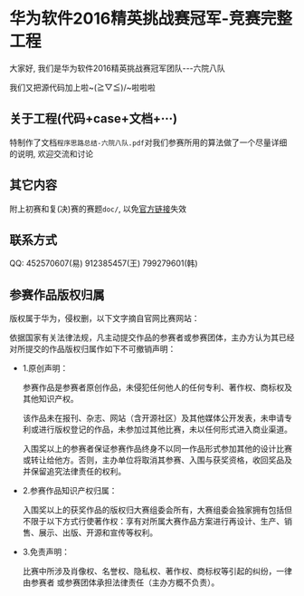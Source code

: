 华为软件2016精英挑战赛冠军-竞赛完整工程
==============================

大家好, 我们是华为软件2016精英挑战赛冠军团队---六院八队<p>
我们又把源代码加上啦~\(≧▽≦)/~啦啦啦<p>

## 关于工程(代码+case+文档+···)

特制作了文档`程序思路总结-六院八队.pdf`对我们参赛所用的算法做了一个尽量详细的说明, 欢迎交流和讨论<p>

## 其它内容

附上初赛和复(决)赛的赛题`doc/`, 以免[官方链接](http://codecraft.huawei.com/home/detail)失效<p>

## 联系方式

QQ: 452570607(易) 912385457(王) 799279601(韩)<p>

## 参赛作品版权归属
版权属于华为，侵权删，以下文字摘自官网比赛网站：<p>
依据国家有关法律法规，凡主动提交作品的参赛者或参赛团体，主办方认为其已经对所提交的作品版权归属作如下不可撤销声明：<p>
* 1.原创声明：<p>
参赛作品是参赛者原创作品，未侵犯任何他人的任何专利、著作权、商标权及其他知识产权。<p>
该作品未在报刊、杂志、网站（含开源社区）及其他媒体公开发表，未申请专利或进行版权登记的作品，未参加过其他比赛，未以任何形式进入商业渠道。<p>
入围奖以上的参赛者保证参赛作品终身不以同一作品形式参加其他的设计比赛或转让给他方。否则，主办单位将取消其参赛、入围与获奖资格，收回奖品及并保留追究法律责任的权利。<p>
* 2.参赛作品知识产权归属：<p>
入围奖以上的获奖作品的版权归大赛组委会所有，大赛组委会独家拥有包括但不限于以下方式行使著作权：享有对所属大赛作品方案进行再设计、生产、销售、展示、出版、开源和宣传等权利。<p>
* 3.免责声明：<p>
比赛中所涉及肖像权、名誉权、隐私权、著作权、商标权等引起的纠纷，一律由参赛者 或参赛团体承担法律责任（主办方概不负责）。<p>
